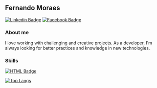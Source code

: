 ## Fernando Moraes

[![Linkedin Badge](https://img.shields.io/badge/LinkedIn-0077B5?style=for-the-badge&logo=linkedin&logoColor=white)](https://www.linkedin.com/in/feermooraes)
[![Facebook Badge](https://img.shields.io/badge/Facebook-1877F2?style=for-the-badge&logo=facebook&logoColor=white)](https://www.facebook.com/feermooraes)

### About me
I love working with challenging and creative projects. As a developer, I'm always looking for better practices and knowledge in new technologies. 

### Skills

[![HTML Badge](https://img.shields.io/badge/HTML-239120?style=for-the-badge&logo=html5&logoColor=white)]()

[![Top Langs](https://github-readme-stats.vercel.app/api/top-langs/?username=ffernandomoraes&layout=compact)](https://github.com/anuraghazra/github-readme-stats)
